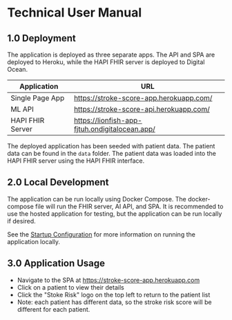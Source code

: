 # Technical User Manual

## 1.0 Deployment

The application is deployed as three separate apps. The API and SPA are deployed to Heroku, while the HAPI FHIR server is deployed to Digital Ocean.

| Application      | URL                                            |
| ---------------- | ---------------------------------------------- |
| Single Page App  | https://stroke-score-app.herokuapp.com/        |
| ML API           | https://stroke-score-api.herokuapp.com/        |
| HAPI FHIR Server | https://lionfish-app-fjtuh.ondigitalocean.app/ |

The deployed application has been seeded with patient data. The patient data can be found in the `data` folder. The patient data was loaded into the HAPI FHIR server using the HAPI FHIR interface.

## 2.0 Local Development

The application can be run locally using Docker Compose. The docker-compose file will run the FHIR server, AI API, and SPA. It is recommended to use the hosted application for testing, but the application can be run locally if desired.

See the [Startup Configuration](./startup-configuration.md) for more information on running the application locally.

## 3.0 Application Usage

- Navigate to the SPA at https://stroke-score-app.herokuapp.com
- Click on a patient to view their details
- Click the "Stoke Risk" logo on the top left to return to the patient list
- Note: each patient has different data, so the stroke risk score will be different for each patient.
